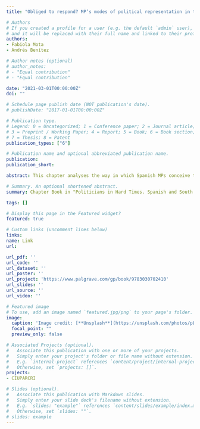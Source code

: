 ```yaml
---
title: "Obliged to respond? MP’s modes of political representation in times of political renewal"

# Authors
# If you created a profile for a user (e.g. the default `admin` user), write the username (folder name) here 
# and it will be replaced with their full name and linked to their profile.
authors:
- Fabiola Mota
- Andrés Benítez

# Author notes (optional)
# author_notes:
# - "Equal contribution"
# - "Equal contribution"

date: "2021-03-01T00:00:00Z"
doi: ""

# Schedule page publish date (NOT publication's date).
# publishDate: "2017-01-01T00:00:00Z"

# Publication type.
# Legend: 0 = Uncategorized; 1 = Conference paper; 2 = Journal article;
# 3 = Preprint / Working Paper; 4 = Report; 5 = Book; 6 = Book section;
# 7 = Thesis; 8 = Patent
publication_types: ["6"]

# Publication name and optional abbreviated publication name.
publication: 
publication_short: 

abstract: This chapter analyses the way in which Spanish MPs conceive their representative role following the breakdown of the party system and the emergence of two national parties with new social and political demands (Podemos and Ciudadanos). Street politics entered institutional (and parliamentary) politics, which implied substantial change for the traditional parties that were obliged to adapt by responding to frustrated voters. Enlace al libro: https://www.palgrave.com/gp/book/9783030702410

# Summary. An optional shortened abstract.
summary: Chapter Book in "Politicians in Hard Times. Spanish and South European MPs Facing Citizens after the Great Recession" (Eds. Xavier Coller & Leonardo Sánchez-Ferrer)

tags: []

# Display this page in the Featured widget?
featured: true

# Custom links (uncomment lines below)
links:
name: Link
url: 

url_pdf: ''
url_code: ''
url_dataset: ''
url_poster: ''
url_project: 'https://www.palgrave.com/gp/book/9783030702410'
url_slides: ''
url_source: ''
url_video: ''

# Featured image
# To use, add an image named `featured.jpg/png` to your page's folder. 
image: 
  caption: 'Image credit: [**Unsplash**](https://unsplash.com/photos/pLCdAaMFLTE)'
  focal_point: ""
  preview_only: false

# Associated Projects (optional).
#   Associate this publication with one or more of your projects.
#   Simply enter your project's folder or file name without extension.
#   E.g. `internal-project` references `content/project/internal-project/index.md`.
#   Otherwise, set `projects: []`.
projects:
- CIUPARCRI

# Slides (optional).
#   Associate this publication with Markdown slides.
#   Simply enter your slide deck's filename without extension.
#   E.g. `slides: "example"` references `content/slides/example/index.md`.
#   Otherwise, set `slides: ""`.
# slides: example
---
```

